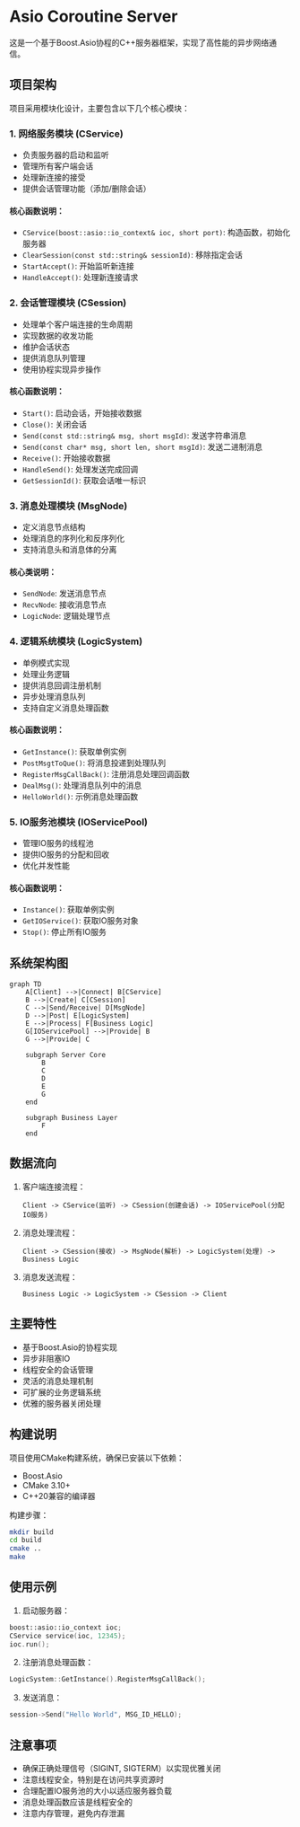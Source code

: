 # Asio Coroutine Server

这是一个基于Boost.Asio协程的C++服务器框架，实现了高性能的异步网络通信。

## 项目架构

项目采用模块化设计，主要包含以下几个核心模块：

### 1. 网络服务模块 (CService)

- 负责服务器的启动和监听
- 管理所有客户端会话
- 处理新连接的接受
- 提供会话管理功能（添加/删除会话）

#### 核心函数说明：

- `CService(boost::asio::io_context& ioc, short port)`: 构造函数，初始化服务器
- `ClearSession(const std::string& sessionId)`: 移除指定会话
- `StartAccept()`: 开始监听新连接
- `HandleAccept()`: 处理新连接请求

### 2. 会话管理模块 (CSession)

- 处理单个客户端连接的生命周期
- 实现数据的收发功能
- 维护会话状态
- 提供消息队列管理
- 使用协程实现异步操作

#### 核心函数说明：

- `Start()`: 启动会话，开始接收数据
- `Close()`: 关闭会话
- `Send(const std::string& msg, short msgId)`: 发送字符串消息
- `Send(const char* msg, short len, short msgId)`: 发送二进制消息
- `Receive()`: 开始接收数据
- `HandleSend()`: 处理发送完成回调
- `GetSessionId()`: 获取会话唯一标识

### 3. 消息处理模块 (MsgNode)

- 定义消息节点结构
- 处理消息的序列化和反序列化
- 支持消息头和消息体的分离

#### 核心类说明：

- `SendNode`: 发送消息节点
- `RecvNode`: 接收消息节点
- `LogicNode`: 逻辑处理节点

### 4. 逻辑系统模块 (LogicSystem)

- 单例模式实现
- 处理业务逻辑
- 提供消息回调注册机制
- 异步处理消息队列
- 支持自定义消息处理函数

#### 核心函数说明：

- `GetInstance()`: 获取单例实例
- `PostMsgtToQue()`: 将消息投递到处理队列
- `RegisterMsgCallBack()`: 注册消息处理回调函数
- `DealMsg()`: 处理消息队列中的消息
- `HelloWorld()`: 示例消息处理函数

### 5. IO服务池模块 (IOServicePool)

- 管理IO服务的线程池
- 提供IO服务的分配和回收
- 优化并发性能

#### 核心函数说明：

- `Instance()`: 获取单例实例
- `GetIOService()`: 获取IO服务对象
- `Stop()`: 停止所有IO服务

## 系统架构图

```mermaid
graph TD
    A[Client] -->|Connect| B[CService]
    B -->|Create| C[CSession]
    C -->|Send/Receive| D[MsgNode]
    D -->|Post| E[LogicSystem]
    E -->|Process| F[Business Logic]
    G[IOServicePool] -->|Provide| B
    G -->|Provide| C
  
    subgraph Server Core
        B
        C
        D
        E
        G
    end
  
    subgraph Business Layer
        F
    end
```

## 数据流向

1. 客户端连接流程：

   ```
   Client -> CService(监听) -> CSession(创建会话) -> IOServicePool(分配IO服务)
   ```
2. 消息处理流程：

   ```
   Client -> CSession(接收) -> MsgNode(解析) -> LogicSystem(处理) -> Business Logic
   ```
3. 消息发送流程：

   ```
   Business Logic -> LogicSystem -> CSession -> Client
   ```

## 主要特性

- 基于Boost.Asio的协程实现
- 异步非阻塞IO
- 线程安全的会话管理
- 灵活的消息处理机制
- 可扩展的业务逻辑系统
- 优雅的服务器关闭处理

## 构建说明

项目使用CMake构建系统，确保已安装以下依赖：

- Boost.Asio
- CMake 3.10+
- C++20兼容的编译器

构建步骤：

```bash
mkdir build
cd build
cmake ..
make
```

## 使用示例

1. 启动服务器：

```cpp
boost::asio::io_context ioc;
CService service(ioc, 12345);
ioc.run();
```

2. 注册消息处理函数：

```cpp
LogicSystem::GetInstance().RegisterMsgCallBack();
```

3. 发送消息：

```cpp
session->Send("Hello World", MSG_ID_HELLO);
```

## 注意事项

- 确保正确处理信号（SIGINT, SIGTERM）以实现优雅关闭
- 注意线程安全，特别是在访问共享资源时
- 合理配置IO服务池的大小以适应服务器负载
- 消息处理函数应该是线程安全的
- 注意内存管理，避免内存泄漏
